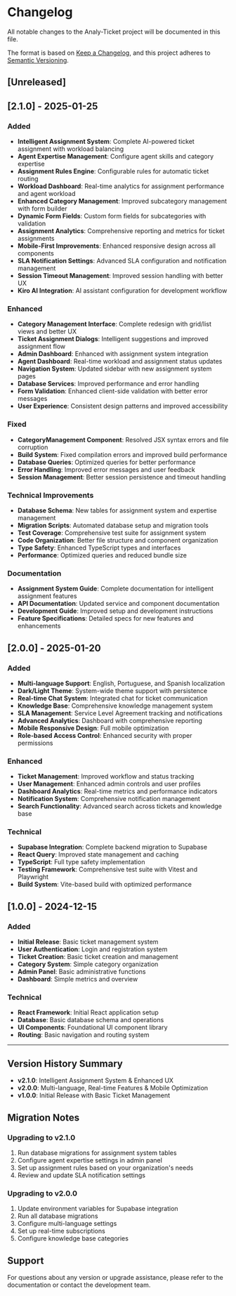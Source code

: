 # Changelog

All notable changes to the Analy-Ticket project will be documented in this file.

The format is based on [Keep a Changelog](https://keepachangelog.com/en/1.0.0/),
and this project adheres to [Semantic Versioning](https://semver.org/spec/v2.0.0.html).

## [Unreleased]

## [2.1.0] - 2025-01-25

### Added
- **Intelligent Assignment System**: Complete AI-powered ticket assignment with workload balancing
- **Agent Expertise Management**: Configure agent skills and category expertise
- **Assignment Rules Engine**: Configurable rules for automatic ticket routing
- **Workload Dashboard**: Real-time analytics for assignment performance and agent workload
- **Enhanced Category Management**: Improved subcategory management with form builder
- **Dynamic Form Fields**: Custom form fields for subcategories with validation
- **Assignment Analytics**: Comprehensive reporting and metrics for ticket assignments
- **Mobile-First Improvements**: Enhanced responsive design across all components
- **SLA Notification Settings**: Advanced SLA configuration and notification management
- **Session Timeout Management**: Improved session handling with better UX
- **Kiro AI Integration**: AI assistant configuration for development workflow

### Enhanced
- **Category Management Interface**: Complete redesign with grid/list views and better UX
- **Ticket Assignment Dialogs**: Intelligent suggestions and improved assignment flow
- **Admin Dashboard**: Enhanced with assignment system integration
- **Agent Dashboard**: Real-time workload and assignment status updates
- **Navigation System**: Updated sidebar with new assignment system pages
- **Database Services**: Improved performance and error handling
- **Form Validation**: Enhanced client-side validation with better error messages
- **User Experience**: Consistent design patterns and improved accessibility

### Fixed
- **CategoryManagement Component**: Resolved JSX syntax errors and file corruption
- **Build System**: Fixed compilation errors and improved build performance
- **Database Queries**: Optimized queries for better performance
- **Error Handling**: Improved error messages and user feedback
- **Session Management**: Better session persistence and timeout handling

### Technical Improvements
- **Database Schema**: New tables for assignment system and expertise management
- **Migration Scripts**: Automated database setup and migration tools
- **Test Coverage**: Comprehensive test suite for assignment system
- **Code Organization**: Better file structure and component organization
- **Type Safety**: Enhanced TypeScript types and interfaces
- **Performance**: Optimized queries and reduced bundle size

### Documentation
- **Assignment System Guide**: Complete documentation for intelligent assignment features
- **API Documentation**: Updated service and component documentation
- **Development Guide**: Improved setup and development instructions
- **Feature Specifications**: Detailed specs for new features and enhancements

## [2.0.0] - 2025-01-20

### Added
- **Multi-language Support**: English, Portuguese, and Spanish localization
- **Dark/Light Theme**: System-wide theme support with persistence
- **Real-time Chat System**: Integrated chat for ticket communication
- **Knowledge Base**: Comprehensive knowledge management system
- **SLA Management**: Service Level Agreement tracking and notifications
- **Advanced Analytics**: Dashboard with comprehensive reporting
- **Mobile Responsive Design**: Full mobile optimization
- **Role-based Access Control**: Enhanced security with proper permissions

### Enhanced
- **Ticket Management**: Improved workflow and status tracking
- **User Management**: Enhanced admin controls and user profiles
- **Dashboard Analytics**: Real-time metrics and performance indicators
- **Notification System**: Comprehensive notification management
- **Search Functionality**: Advanced search across tickets and knowledge base

### Technical
- **Supabase Integration**: Complete backend migration to Supabase
- **React Query**: Improved state management and caching
- **TypeScript**: Full type safety implementation
- **Testing Framework**: Comprehensive test suite with Vitest and Playwright
- **Build System**: Vite-based build with optimized performance

## [1.0.0] - 2024-12-15

### Added
- **Initial Release**: Basic ticket management system
- **User Authentication**: Login and registration system
- **Ticket Creation**: Basic ticket creation and management
- **Category System**: Simple category organization
- **Admin Panel**: Basic administrative functions
- **Dashboard**: Simple metrics and overview

### Technical
- **React Framework**: Initial React application setup
- **Database**: Basic database schema and operations
- **UI Components**: Foundational UI component library
- **Routing**: Basic navigation and routing system

---

## Version History Summary

- **v2.1.0**: Intelligent Assignment System & Enhanced UX
- **v2.0.0**: Multi-language, Real-time Features & Mobile Optimization
- **v1.0.0**: Initial Release with Basic Ticket Management

## Migration Notes

### Upgrading to v2.1.0
1. Run database migrations for assignment system tables
2. Configure agent expertise settings in admin panel
3. Set up assignment rules based on your organization's needs
4. Review and update SLA notification settings

### Upgrading to v2.0.0
1. Update environment variables for Supabase integration
2. Run all database migrations
3. Configure multi-language settings
4. Set up real-time subscriptions
5. Configure knowledge base categories

## Support

For questions about any version or upgrade assistance, please refer to the documentation or contact the development team.